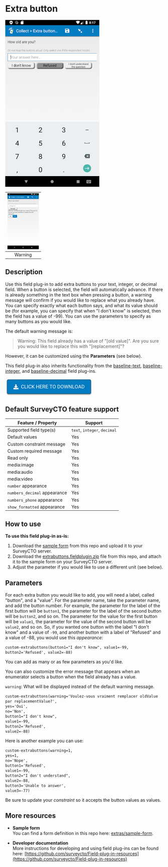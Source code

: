 # Extra button

![Category buttons](extras/extra-buttons.png)

|<img src="extras/warning-message.png" width="100px">|
|:---:|
|Warning|

## Description

Use this field plug-in to add extra buttons to your text, integer, or decimal field. When a button is selected, the field will automatically advance. If there is already something in the text box when pressing a button, a warning message will confirm if you would like to replace what you already have. You can specify exactly what each button says, and what its value should be (for example, you can specify that when "I don't know" is selected, then the field has a value of -99). You can use the parameters to specify as many buttons as you would like.

The default warning message is:
>Warning: This field already has a value of "[old value]". Are you sure you would like to replace this with "[replacement]"?

However, it can be customized using the **Parameters** (see below).

This field plug-in also inherits functionality from the [baseline-text](https://github.com/surveycto/baseline-text), [baseline-integer](https://github.com/surveycto/baseline-integer), and [baseline-decimal](https://github.com/surveycto/baseline-decimal) field plug-ins.

[![Download now](extras/download-button.png)](https://github.com/surveycto/extra-buttons/raw/master/extrabuttons.fieldplugin.zip)

## Default SurveyCTO feature support

| Feature / Property | Support |
| --- | --- |
| Supported field type(s) | `text`, `integer`, `decimal`|
| Default values | Yes |
| Custom constraint message | Yes |
| Custom required message | Yes |
| Read only | Yes |
| media:image | Yes |
| media:audio | Yes |
| media:video | Yes |
| `number` appearance | Yes |
| `numbers_decimal` appearance | Yes |
| `numbers_phone` appearance | Yes |
| `show_formatted` appearance | Yes |

## How to use

**To use this field plug-in as-is:**

1. Download the [sample form](extras/sample-form) from this repo and upload it to your SurveyCTO server.
1. Download the [extrabuttons.fieldplugin.zip](https://github.com/surveycto/extra-buttons/raw/master/extrabuttons.fieldplugin.zip) file from this repo, and attach it to the sample form on your SurveyCTO server.
1. Adjust the parameter if you would like to use a different unit (see below).

## Parameters

For each extra button you would like to add, you will need a label, called "button", and a "value". For the parameter name, take the parameter name, and add the button number. For example, the parameter for the label of the first button will be `button1`, the parameter for the label of the second button will be `button2`, and so on. The parameter for the value for the first button will be `value1`, the parameter for the value of the second button will be `value2`, and so on. So, if you wanted one button with the label "I don't know" and a value of `-99`, and another button with a label of "Refused" and a value of -88, you would use this *appearance*:

    custom-extrabuttons(button1="I don't know", value1=-99, button2='Refused', value2=-88)

You can add as many or as few parameters as you'd like.

You can also customize the error message that appears when an enumerator selects a button when the field already has a value.

`warning`: What will be displayed instead of the default warning message.


    custom-extrabuttons(warning='Voulez-vous vraiment remplacer oldValue par replacementValue?',
    yes='Oui',
    no='Non',
    button1="I don't know",
    value1=-99,
    button2='Refused',
    value2=-88)

Here is another example you can use:

    custom-extrabuttons(warning=1,
    yes=1,
    no='Nope',
    button1='Refused',
    value1=-99,
    button2="I don't understand",
    value2=-88,
    button3='Unable to answer',
    value3=-77)

Be sure to update your *constraint* so it accepts the button values as values.

## More resources

* **Sample form**  
You can find a form definition in this repo here: [extras/sample-form](extras/sample-form).

* **Developer documentation**  
More instructions for developing and using field plug-ins can be found here: [https://github.com/surveycto/Field-plug-in-resources](https://github.com/surveycto/Field-plug-in-resources)
